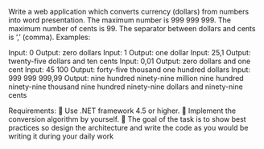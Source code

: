 Write a web application which converts currency (dollars) from numbers into word presentation. The maximum number is 999 999 999. The maximum number of cents is 99. The separator between dollars and cents is ‘,’ (comma). Examples:

Input: 0 Output: zero dollars
Input: 1 Output: one dollar
Input: 25,1 Output: twenty-five dollars and ten cents
Input: 0,01 Output: zero dollars and one cent
Input: 45 100 Output: forty-five thousand one hundred dollars
Input: 999 999 999,99 Output: nine hundred ninety-nine million nine hundred ninety-nine thousand nine hundred ninety-nine dollars and ninety-nine cents 

Requirements: 
 Use .NET framework 4.5 or higher. 
 Implement the conversion algorithm by yourself. 
 The goal of the task is to show best practices so design the architecture and write the code as you would be writing it during your daily work
